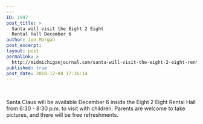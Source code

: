 ```yaml
---
---
ID: 1997
post_title: >
  Santa will visit the Eight 2 Eight
  Rental Hall December 6
author: Jon Morgan
post_excerpt:
layout: post
permalink: >
  http://midmichiganjournal.com/santa-will-visit-the-eight-2-eight-rental-hall-december-6
published: true
post_date: 2018-12-04 17:36:14
---
```

&nbsp;

<span style="font-weight: 400;">Santa Claus will be available December 6 inside the Eight 2 Eight Rental Hall from 6:30 - 8:30 p.m. to visit with children. Parents are welcome to take pictures, and there will be free refreshments.</span>